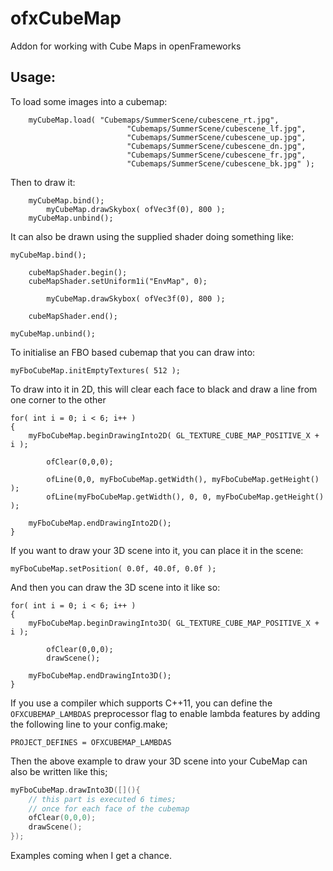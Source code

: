 ofxCubeMap
==========

Addon for working with Cube Maps in openFrameworks


Usage:
----------

To load some images into a cubemap:

		myCubeMap.load( "Cubemaps/SummerScene/cubescene_rt.jpg",
						      "Cubemaps/SummerScene/cubescene_lf.jpg",						 
						      "Cubemaps/SummerScene/cubescene_up.jpg",
						      "Cubemaps/SummerScene/cubescene_dn.jpg",
						      "Cubemaps/SummerScene/cubescene_fr.jpg",
						      "Cubemaps/SummerScene/cubescene_bk.jpg" );


Then to draw it:

		myCubeMap.bind();
			myCubeMap.drawSkybox( ofVec3f(0), 800 );
		myCubeMap.unbind();

It can also be drawn using the supplied shader doing something like:

	myCubeMap.bind();

		cubeMapShader.begin();
		cubeMapShader.setUniform1i("EnvMap", 0);

			myCubeMap.drawSkybox( ofVec3f(0), 800 );

		cubeMapShader.end();

	myCubeMap.unbind();


To initialise an FBO based cubemap that you can draw into:

	myFboCubeMap.initEmptyTextures( 512 );


To draw into it in 2D, this will clear each face to black and draw a line from one corner to the other

	for( int i = 0; i < 6; i++ )
	{
		myFboCubeMap.beginDrawingInto2D( GL_TEXTURE_CUBE_MAP_POSITIVE_X + i );

			ofClear(0,0,0);

			ofLine(0,0, myFboCubeMap.getWidth(), myFboCubeMap.getHeight() );
			ofLine(myFboCubeMap.getWidth(), 0, 0, myFboCubeMap.getHeight() );

		myFboCubeMap.endDrawingInto2D();
	}



If you want to draw your 3D scene into it, you can place it in the scene:

	myFboCubeMap.setPosition( 0.0f, 40.0f, 0.0f );

And then you can draw the 3D scene into it like so:

	for( int i = 0; i < 6; i++ )
	{
		myFboCubeMap.beginDrawingInto3D( GL_TEXTURE_CUBE_MAP_POSITIVE_X + i );

			ofClear(0,0,0);
			drawScene();

		myFboCubeMap.endDrawingInto3D();
	}

If you use a compiler which supports C++11, you can define the ```OFXCUBEMAP_LAMBDAS``` preprocessor flag to enable lambda features by adding the following line to your config.make;
```
PROJECT_DEFINES = OFXCUBEMAP_LAMBDAS
```

Then the above example to draw your 3D scene into your CubeMap can also be written like this;

```c++
myFboCubeMap.drawInto3D([](){
	// this part is executed 6 times;
	// once for each face of the cubemap
	ofClear(0,0,0);
	drawScene();
});
```

Examples coming when I get a chance.
